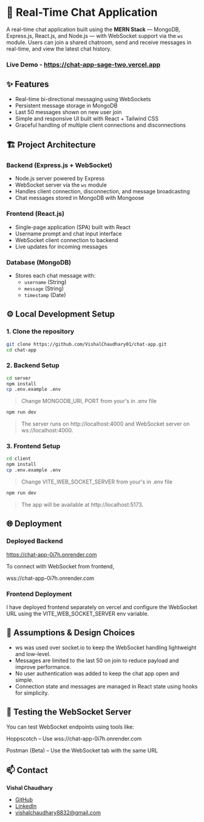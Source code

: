# 💬 Real-Time Chat Application

A real-time chat application built using the **MERN Stack** — MongoDB, Express.js, React.js, and Node.js — with WebSocket support via the `ws` module. Users can join a shared chatroom, send and receive messages in real-time, and view the latest chat history.

### Live Demo - https://chat-app-sage-two.vercel.app

## ✨ Features

- Real-time bi-directional messaging using WebSockets
- Persistent message storage in MongoDB
- Last 50 messages shown on new user join
- Simple and responsive UI built with React + Tailwind CSS
- Graceful handling of multiple client connections and disconnections

## 🏗️ Project Architecture

### Backend (Express.js + WebSocket)
- Node.js server powered by Express
- WebSocket server via the `ws` module
- Handles client connection, disconnection, and message broadcasting
- Chat messages stored in MongoDB with Mongoose

### Frontend (React.js)
- Single-page application (SPA) built with React
- Username prompt and chat input interface
- WebSocket client connection to backend
- Live updates for incoming messages

### Database (MongoDB)
- Stores each chat message with:
  - `username` (String)
  - `message` (String)
  - `timestamp` (Date)

## ⚙️ Local Development Setup

### 1. Clone the repository
```bash
git clone https://github.com/VishalChaudhary01/chat-app.git
cd chat-app
```

### 2. Backend Setup

```bash
cd server
npm install
cp .env.example .env
```

> Change MONGODB_URI, PORT from your's in .env file

```bash
npm run dev
```

> The server runs on http://localhost:4000 and WebSocket server on ws://localhost:4000.

### 3. Frontend Setup

```bash
cd client
npm install
cp .env.example .env
```

> Change VITE_WEB_SOCKET_SERVER from your's in .env file

```bash
npm run dev
```

> The app will be available at http://localhost:5173.

## 🌐 Deployment

### Deployed Backend

https://chat-app-0i7h.onrender.com

To connect with WebSocket from frontend,

wss://chat-app-0i7h.onrender.com

### Frontend Deployment
I have deployed frontend separately on vercel and configure the WebSocket URL using the VITE_WEB_SOCKET_SERVER env variable.


## 🧠 Assumptions & Design Choices
- ws was used over socket.io to keep the WebSocket handling lightweight and low-level.
- Messages are limited to the last 50 on join to reduce payload and improve performance.
- No user authentication was added to keep the chat app open and simple.
- Connection state and messages are managed in React state using hooks for simplicity.

## 🧪 Testing the WebSocket Server
You can test WebSocket endpoints using tools like:

Hoppscotch – Use wss://chat-app-0i7h.onrender.com

Postman (Beta) – Use the WebSocket tab with the same URL

## 📫 Contact

**Vishal Chaudhary**  
- [GitHub](https://github.com/VishalChaudhary01)  
- [LinkedIn](https://www.linkedin.com/in/vishal-chaudhary-32462922a)  
- vishalchaudhary8832@gmail.com

